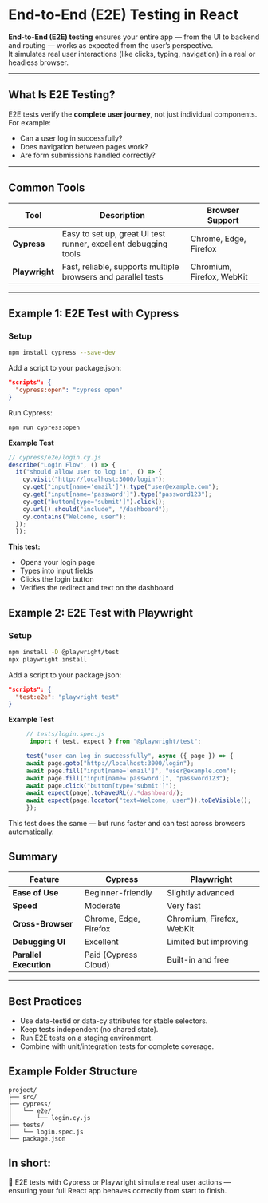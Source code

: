 # End-to-End (E2E) Testing in React

**End-to-End (E2E) testing** ensures your entire app — from the UI to backend and routing — works as expected from the user’s perspective.  
It simulates real user interactions (like clicks, typing, navigation) in a real or headless browser.

---

## What Is E2E Testing?

E2E tests verify the **complete user journey**, not just individual components.  
For example:
- Can a user log in successfully?
- Does navigation between pages work?
- Are form submissions handled correctly?

---

##  Common Tools

| Tool | Description | Browser Support |
|------|--------------|----------------|
| **Cypress** | Easy to set up, great UI test runner, excellent debugging tools | Chrome, Edge, Firefox |
| **Playwright** | Fast, reliable, supports multiple browsers and parallel tests | Chromium, Firefox, WebKit |

---

##  Example 1: E2E Test with **Cypress**

###  Setup
```bash
npm install cypress --save-dev
```
Add a script to your package.json:
```json
"scripts": {
  "cypress:open": "cypress open"
}
```
Run Cypress:
```bash
npm run cypress:open
```
**Example Test**
```js
// cypress/e2e/login.cy.js
describe("Login Flow", () => {
  it("should allow user to log in", () => {
    cy.visit("http://localhost:3000/login");
    cy.get("input[name='email']").type("user@example.com");
    cy.get("input[name='password']").type("password123");
    cy.get("button[type='submit']").click();
    cy.url().should("include", "/dashboard");
    cy.contains("Welcome, user");
  });
  });
  ```
**This test:**
  - Opens your login page
  - Types into input fields
  - Clicks the login button
  - Verifies the redirect and text on the dashboard

## Example 2: E2E Test with Playwright

###  Setup
```bash
npm install -D @playwright/test
npx playwright install
```
Add a script to your package.json:
```json
"scripts": {
  "test:e2e": "playwright test"
}
```   
**Example Test**
```js
     // tests/login.spec.js
      import { test, expect } from "@playwright/test";

     test("user can log in successfully", async ({ page }) => {
     await page.goto("http://localhost:3000/login");
     await page.fill("input[name='email']", "user@example.com");
     await page.fill("input[name='password']", "password123");
     await page.click("button[type='submit']");
     await expect(page).toHaveURL(/.*dashboard/);
     await expect(page.locator("text=Welcome, user")).toBeVisible();
     });
```
This test does the same — but runs faster and can test across browsers automatically.

## Summary

| Feature                | Cypress               | Playwright                |
| ---------------------- | --------------------- | ------------------------- |
| **Ease of Use**        | Beginner-friendly     | Slightly advanced         |
| **Speed**              | Moderate              | Very fast                 |
| **Cross-Browser**      | Chrome, Edge, Firefox | Chromium, Firefox, WebKit |
| **Debugging UI**       | Excellent             | Limited but improving     |
| **Parallel Execution** | Paid (Cypress Cloud)  | Built-in and free         |

--- 

## Best Practices
 - Use data-testid or data-cy attributes for stable selectors.
 - Keep tests independent (no shared state).
 - Run E2E tests on a staging environment.
 - Combine with unit/integration tests for complete coverage.

## Example Folder Structure
```pgsql
project/
├── src/
├── cypress/
│   └── e2e/
│       └── login.cy.js
├── tests/
│   └── login.spec.js
└── package.json
```

## In short:

🧩 E2E tests with Cypress or Playwright simulate real user actions — ensuring your full React app behaves correctly from start to finish.

